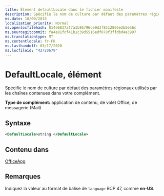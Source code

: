 ```yaml
---
title: Élément defaultLocale dans le fichier manifeste
description: Spécifie le nom de culture par défaut des paramètres régionaux utilisés par les chaînes contenues dans votre complément.
ms.date: 10/09/2018
localization_priority: Normal
ms.openlocfilehash: 814e6837af7a1b86796ce9d3f8512805e2b5666c
ms.sourcegitcommit: fa4e81fcf41b1c39d5516edf078f3ffdbd4a3997
ms.translationtype: MT
ms.contentlocale: fr-FR
ms.lasthandoff: 03/17/2020
ms.locfileid: "42720679"
---
```

# <a name="defaultlocale-element"></a>DefaultLocale, élément

Spécifie le nom de culture par défaut des paramètres régionaux utilisés par les chaînes contenues dans votre complément.

**Type de complément:** application de contenu, de volet Office, de messagerie (Mail)

## <a name="syntax"></a>Syntaxe

```XML
<DefaultLocale>string </DefaultLocale>
```

## <a name="contained-in"></a>Contenu dans

[OfficeApp](officeapp.md)

## <a name="remarks"></a>Remarques

Indiquez la valeur au format de balise de `language` BCP 47, comme **en-US**.


